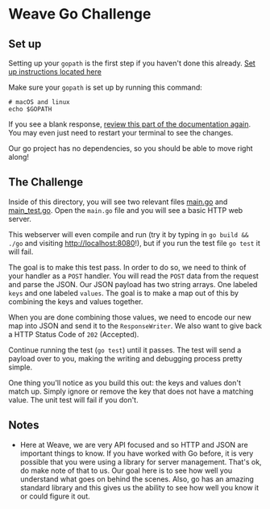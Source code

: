 # Weave Go Challenge
## Set up
Setting up your `gopath` is the first step if you haven't done this already. [Set up instructions located here](https://golang.org/doc/install)

Make sure your `gopath` is set up by running this command:
```
# macOS and linux
echo $GOPATH
```
If you see a blank response, [review this part of the documentation again](https://golang.org/doc/install#tarball_non_standard). You may even just need to restart your terminal to see the changes.

Our go project has no dependencies, so you should be able to move right along!

## The Challenge
Inside of this directory, you will see two relevant files [main.go](./main.go) and [main_test.go](./main_test.go). Open the `main.go` file and you will see a basic HTTP web server.

This webserver will even compile and run (try it by typing in `go build && ./go` and visiting [http://localhost:8080](http://localhost:8080)!), but if you run the test file `go test` it will fail.

The goal is to make this test pass. In order to do so, we need to think of your handler as a `POST` handler. You will read the `POST` data from the request and parse the JSON. Our JSON payload has two string arrays. One labeled `keys` and one labeled `values`. The goal is to make a map out of this by combining the keys and values together.

When you are done combining those values, we need to encode our new map into JSON and send it to the `ResponseWriter`. We also want to give back a HTTP Status Code of `202` (Accepted).

Continue running the test (`go test`) until it passes. The test will send a payload over to you, making the writing and debugging process pretty simple.

One thing you'll notice as you build this out: the keys and values don't match up. Simply ignore or remove the key that does not have a matching value. The unit test will fail if you don't.

## Notes
- Here at Weave, we are very API focused and so HTTP and JSON are important things to know. If you have worked with Go before, it is very possible that you were using a library for server management. That's ok, do make note of that to us. Our goal here is to see how well you understand what goes on behind the scenes. Also, go has an amazing standard library and this gives us the ability to see how well you know it or could figure it out.
